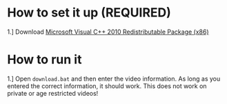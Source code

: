 # How to set it up (REQUIRED)

1.] Download [Microsoft Visual C++ 2010 Redistributable Package (x86)](https://www.microsoft.com/en-US/download/details.aspx?id=5555)

# How to run it

1.] Open `download.bat` and then enter the video information. As long as you entered the correct information, it should work. This does not work on private or age restricted videos!
